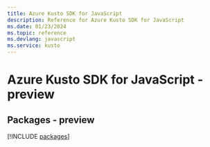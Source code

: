 ```yaml
---
title: Azure Kusto SDK for JavaScript
description: Reference for Azure Kusto SDK for JavaScript
ms.date: 01/23/2024
ms.topic: reference
ms.devlang: javascript
ms.service: kusto
---
```

# Azure Kusto SDK for JavaScript - preview
## Packages - preview
[!INCLUDE [packages](kusto-index.md)]